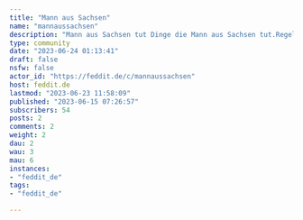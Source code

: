 ```yaml
---
title: "Mann aus Sachsen" 
name: "mannaussachsen"
description: "Mann aus Sachsen tut Dinge die Mann aus Sachsen tut.Regeln:Alle Einreichtungen müssen:- im Titel dem Schema Mann aus Sachsen [...] entsprechen- Screenshots von Nachrichtenartikeln enthalten die einen Bezug zu Sachsen aufweisen- Die jeweilige Quelle des Nachrichtenartikels im Body enthalten"
type: community
date: "2023-06-24 01:13:41"
draft: false
nsfw: false
actor_id: "https://feddit.de/c/mannaussachsen"
host: feddit.de
lastmod: "2023-06-23 11:58:09"
published: "2023-06-15 07:26:57"
subscribers: 54
posts: 2
comments: 2
weight: 2
dau: 2
wau: 3
mau: 6
instances:
- "feddit_de"
tags: 
- "feddit_de"

---
```

